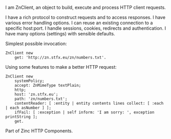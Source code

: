 I am ZnClient, an object to build, execute and process HTTP client requests.

I have a rich protocol to construct requests and to access responses.
I have various error handling options.
I can reuse an existing connection to a specific host:port.
I handle sessions, cookies, redirects and authentication.
I have many options (settings) with sensible defaults.

Simplest possible invocation:

	ZnClient new
		get: 'http://zn.stfx.eu/zn/numbers.txt'.
	
Using some features to make a better HTTP request:

	ZnClient new
		systemPolicy;
		accept: ZnMimeType textPlain;
		http;
		host: 'zn.stfx.eu';
		path: 'zn/numbers.txt';
		contentReader: [ :entity | entity contents lines collect: [ :each | each asNumber ] ];
		ifFail: [ :exception | self inform: 'I am sorry: ', exception printString ];
		get.

Part of Zinc HTTP Components.